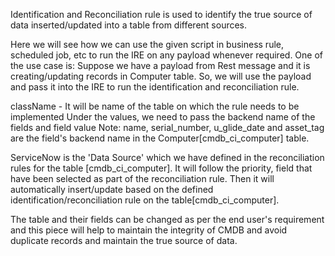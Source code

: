 Identification and Reconciliation rule is used to identify the true source of data inserted/updated
into a table from different sources.

Here we will see how we can use the given script in business rule, scheduled job, etc to run the IRE on any payload 
whenever required.
One of the use case is: Suppose we have a payload from Rest message and it is creating/updating records in Computer table.
So, we will use the payload and pass it into the IRE to run the identification and reconciliation rule.


className - It will be name of the table on which the rule needs to be implemented
Under the values, we need to pass the backend name of the fields and field value
Note: name, serial_number, u_glide_date and asset_tag are the field's backend name in the 
Computer[cmdb_ci_computer] table.

ServiceNow is the 'Data Source' which we have defined in the reconciliation rules for the table
[cmdb_ci_computer]. It will follow the priority, field that have been
selected as part of the reconciliation rule. Then it will automatically insert/update based on the defined 
identification/reconciliation rule on the table[cmdb_ci_computer].

The table and their fields can be changed as per the end user's requirement and this piece will help to
maintain the integrity of CMDB and avoid duplicate records and maintain the true source of data.
